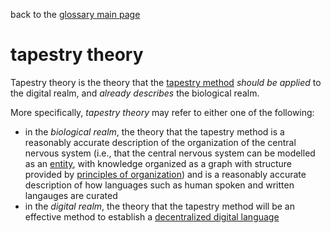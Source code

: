 back to the [glossary main page](https://github.com/wds4/tapestry-protocol/blob/main/glossary/README.md)

tapestry theory
=====

Tapestry theory is the theory that the [tapestry method](tapestryMethod.md) *should be applied* to the digital realm, and *already describes* the biological realm.

More specifically, *tapestry theory* may refer to either one of the following:
- in the *biological realm*, the theory that the tapestry method is a reasonably accurate description of the organization of the central nervous system (i.e., that the central nervous system can be modelled as an [entity](entity.md), with knowledge organized as a graph with structure provided by [principles of organization](principlesOfOrganization.md)) and is a reasonably accurate description of how languages such as human spoken and written langauges are curated
- in the *digital realm*, the theory that the tapestry method will be an effective method to establish a [decentralized digital language](decentralizedLanguage.md)

